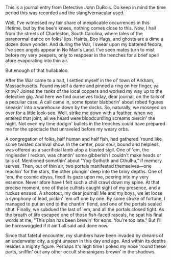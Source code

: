 This is a journal entry from Detective John DuBois. Do keep in mind the time period this was recorded and the slang/vernacular used. 

 Well, I've witnessed my fair share of inexplicable occurrences in this lifetime, but by the bee's knees, nothing comes close to this. Now, I hail from the streets of Charleston, South Carolina, where tales of the paranormal dance on folks' lips. Haints, Boo Hags, and ghosts are a dime a dozen down yonder. And during the War, I swear upon my battered fedora, I've seen angels appear in No Man's Land. I've seen mates turn to mist before my very peepers, only to reappear in the trenches for a brief spell afore evaporating into thin air.

 But enough of that hullabaloo.

After the War came to a halt, I settled myself in the ol' town of Arkham, Massachusetts. Found myself a dame and pinned a ring on her finger, ya know? Joined the ranks of the local coppers and worked my way up to the detective gig. And here we find ourselves today, dear journal, on the tails of a peculiar case. A call came in, some tipster blabberin' about robed figures sneakin' into a warehouse down by the docks. So, naturally, we moseyed on over for a little look-see. Well, strike me down with a feather, when we entered that joint, all we heard were bloodcurdling screams piercin' the night. Not even my time dodgin' bullets in the trenches could have prepared me for the spectacle that unraveled before my weary orbs.

 A congregation of folks, half human and half fish, had gathered 'round like some twisted carnival show. In the center, poor soul, bound and helpless, was offered as a sacrificial lamb atop a blasted sigil. One of 'em, the ringleader I reckon, was chantin' some gibberish I couldn't make heads or tails of. Mentioned somethin' about "Yog-Sothoth and Cthulhu," if memory serves. Then, out of thin air, two portals manifested themselves—one reachin' for the stars, the other plungin' deep into the briny depths. One of 'em, the cosmic abyss, fixed its gaze upon me, peering into my very essence. Never afore have I felt such a chill crawl down my spine. At that precise moment, one of those cultists caught sight of my presence, and a ruckus ensued. A shootout, my dear journal! Me and my boys, we let loose a symphony of lead, pickin' 'em off one by one. By some stroke of fortune, I managed to put an end to the chantin' fiend, and one of the portals sealed shut. Finally, we subdued the last of 'em, and all the portals closed tight. As the breath of life escaped one of those fish-faced rascals, he spat his final words at me, "This plan has been brewin' for eons. You're too late." But I'll be hornswoggled if it ain't all said and done now.

 Since that fateful encounter, my slumbers have been invaded by dreams of an underwater city, a sight unseen in this day and age. And within its depths resides a mighty figure. Perhaps it's high time I poked my nose 'round these parts, sniffin' out any other occult shenanigans brewin' in the shadows.
